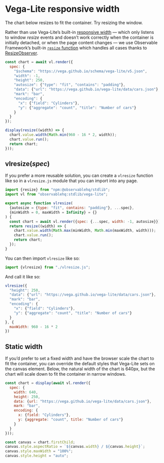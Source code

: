 # Vega-Lite responsive width

The chart below resizes to fit the container. Try resizing the window.

Rather than use Vega-Lite’s built-in [responsive width](https://vega.github.io/vega-lite/docs/size.html#specifying-responsive-width-and-height) — which only listens to window _resize_ events and doesn’t work correctly when the container is initially detached, or when the page content changes — we use Observable Framework’s built-in [`resize` function](https://observablehq.com/framework/javascript#responsive-display) which handles all cases thanks to [ResizeObserver](https://developer.mozilla.org/en-US/docs/Web/API/ResizeObserver).

```js echo
const chart = await vl.render({
  spec: {
    "$schema": "https://vega.github.io/schema/vega-lite/v5.json",
    "width": -1,
    "height": 250,
    "autosize": {"type": "fit", "contains": "padding"},
    "data": {"url": "https://vega.github.io/vega-lite/data/cars.json"},
    "mark": "bar",
    "encoding": {
      "x": {"field": "Cylinders"},
      "y": {"aggregate": "count", "title": "Number of cars"}
    }
  }
});

display(resize((width) => {
  chart.value.width(Math.min(960 - 16 * 2, width));
  chart.value.run();
  return chart;
}));
```

## vlresize(*spec*)

If you prefer a more reusable solution, you can create a `vlresize` function like so in a `vlresize.js` module that you can import into any page.

```js run=false
import {resize} from "npm:@observablehq/stdlib";
import vl from "observablehq:stdlib/vega-lite";

export async function vlresize(
  {autosize = {type: "fit", contains: "padding"}, ...spec},
  {minWidth = 0, maxWidth = Infinity} = {}
) {
  const chart = await vl.render({spec: {...spec, width: -1, autosize}});
  return resize((width) => {
    chart.value.width(Math.max(minWidth, Math.min(maxWidth, width)));
    chart.value.run();
    return chart;
  });
}
```

You can then import `vlresize` like so:

```js echo
import {vlresize} from "./vlresize.js";
```

And call it like so:

```js echo
vlresize({
  "height": 250,
  "data": {"url": "https://vega.github.io/vega-lite/data/cars.json"},
  "mark": "bar",
  "encoding": {
    "x": {"field": "Cylinders"},
    "y": {"aggregate": "count", "title": "Number of cars"}
  }
}, {
  maxWidth: 960 - 16 * 2
})
```

## Static width

If you’d prefer to set a fixed width and have the browser scale the chart to fit the container, you can override the default styles that Vega-Lite sets on the canvas element. Below, the natural width of the chart is 640px, but the chart will scale down to fit the container in narrow windows.

```js echo
const chart = display(await vl.render({
  spec: {
    width: 640,
    height: 250,
    data: {url: "https://vega.github.io/vega-lite/data/cars.json"},
    mark: "bar",
    encoding: {
      x: {field: "Cylinders"},
      y: {aggregate: "count", title: "Number of cars"}
    }
  }
}));

const canvas = chart.firstChild;
canvas.style.aspectRatio = `${canvas.width} / ${canvas.height}`;
canvas.style.maxWidth = "100%";
canvas.style.height = "auto";
```
